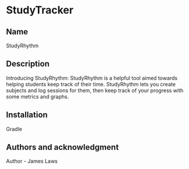 # StudyTracker

## Name
StudyRhythm

## Description
Introducing StudyRhythm: StudyRhythm is a helpful tool aimed towards helping students keep track of their time. StudyRhythm lets you create subjects and log sessions for them, then keep track of your progress with some metrics and graphs.

## Installation
Gradle

## Authors and acknowledgment
Author - James Laws
